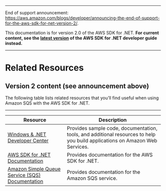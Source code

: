 --------

End of support announcement: [https://aws\.amazon\.com/blogs/developer/announcing\-the\-end\-of\-support\-for\-the\-aws\-sdk\-for\-net\-version\-2/](https://aws.amazon.com/blogs/developer/announcing-the-end-of-support-for-the-aws-sdk-for-net-version-2/)\.

 This documentation is for version 2\.0 of the AWS SDK for \.NET\. **For current content, see the [latest version](https://docs.aws.amazon.com/sdk-for-net/latest/developer-guide) of the AWS SDK for \.NET developer guide instead\.**

--------

# Related Resources<a name="RelatedResources"></a>

## Version 2 content \(see announcement above\)<a name="w3aac13c25b7c19b3b1"></a>

The following table lists related resources that you’ll find useful when using Amazon SQS with the AWS SDK for \.NET\.


****  

| Resource | Description | 
| --- | --- | 
|   [Windows & \.NET Developer Center](https://aws.amazon.com/net/)   |  Provides sample code, documentation, tools, and additional resources to help you build applications on Amazon Web Services\.  | 
|   [AWS SDK for \.NET Documentation](https://aws.amazon.com/documentation/sdkfornet/)   |  Provides documentation for the AWS SDK for \.NET\.  | 
|   [Amazon Simple Queue Service \(SQS\) Documentation](https://aws.amazon.com/documentation/sqs/)   |  Provides documentation for the Amazon SQS service\.  | 